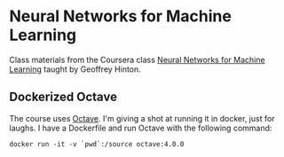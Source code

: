 Neural Networks for Machine Learning
====================================

Class materials from the Coursera class [Neural Networks for Machine Learning](https://www.coursera.org/learn/neural-networks/home/welcome) taught by Geoffrey Hinton.

## Dockerized Octave

The course uses [Octave](https://www.gnu.org/software/octave/doc/interpreter/index.html). I'm giving a shot at running it in docker, just for laughs. I have a Dockerfile and run Octave with the following command:

    docker run -it -v `pwd`:/source octave:4.0.0





